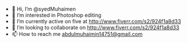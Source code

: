 - 👋 Hi, I’m @syedMuhaimen
- 👀 I’m interested in Photoshop editing
- 🌱 I’m currently active on five at http://www.fiverr.com/s2/924f1a8d33
- 💞️ I’m looking to collaborate on http://www.fiverr.com/s2/924f1a8d33
- 📫 How to reach me abdulmuhaimin14751@gmail.com

<!---
syedMuhaimen/syedMuhaimen is a ✨ special ✨ repository because its `README.md` (this file) appears on your GitHub profile.
You can click the Preview link to take a look at your changes.
--->
